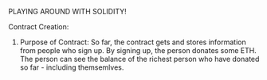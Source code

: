 PLAYING AROUND WITH SOLIDITY!

Contract Creation:

1. Purpose of Contract:
So far, the contract gets and stores information from people who sign up.
By signing up, the person donates some ETH. 
The person can see the balance of the richest person who have donated so far -
including themsemlves.